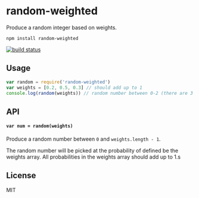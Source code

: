 # random-weighted

Produce a random integer based on weights.

```
npm install random-weighted
```

[![build status](http://img.shields.io/travis/mafintosh/random-weighted.svg?style=flat)](http://travis-ci.org/mafintosh/random-weighted)

## Usage

``` js
var random = require('random-weighted')
var weights = [0.2, 0.5, 0.3] // should add up to 1
console.log(random(weights)) // random number between 0-2 (there are 3 weights)
```

## API

#### `var num = random(weights)`

Produce a random number between `0` and `weights.length - 1`.

The random number will be picked at the probability of defined be the weights array.
All probabilities in the weights array should add up to 1.s

## License

MIT
